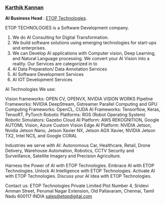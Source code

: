 ### [Karthik Kannan](https://www.linkedin.com/in/karthik-kannan-r-544a918) ###

__AI Business Head__ : [ETOP Technologies](http://www.etopdigital.com/).

ETOP TECHNOLOGIES is a Software Development company. 
1. We do AI Consulting for Digital Transformation.
2. We build software solutions using emerging technologies for start-ups and enterprises. 
3. We can Develop AI applications with Computer vision, Deep Learning, and Natural Language processing.
We convert your AI Vision into a reality. Our Services are categorized in to 
1. AI Data Preparation/ Data Annotation Services 
2. AI Software Development Services 
3. AI IOT Development Services 

AI Technologies We use: 

Vision frameworks: OPEN CV, OPENVX, NVIDIA VISION WORKS
Pipeline Frameworks: NVIDIA DeepStream, Gstreamer 
Parallel Computing and GPU Computing Frameworks: OpenCL, CUDA
AI Frameworks: Tensorflow, Keras, TensoRT, PyTorch
Robotic Platforms: ROS (Robot Operating System) 
Robotic Simulators: Gazebo
Cloud AI Platform: AWS REKOGNITION, Google AUTOML Vision, Azure Custom Vision
Edge AI Platform: NVIDIA Jetson, Nvidia Jetson Nano, Jetson Xavier NX, Jetson AGX Xavier, NVIDIA Jetson TX2, Intel NCS, and Google CORAL

Industries we serve with AI: Autonomous Car, Healthcare, Retail, Drone Delivery, Warehouse Automation, Robotics, CCTV Security and Surveillance, Satellite Imagery and Precision Agriculture. 

Harness the Power of AI with ETOP Technologies. 
Embrace AI with ETOP Technologies. 
Unlock AI Intelligence with ETOP Technologies.
Activate AI with ETOP Technologies. 
Discuss your AI Idea with ETOP Technologies.

Contact us: 
ETOP Technologies Private Limited 
Plot Number 4, Sridevi Amman Street, 
Perumal Nagar Extension, 
Old Pallavaram, 
Chennai, Tamil Nadu 600117
INDIA
sales@etopdigital.com
